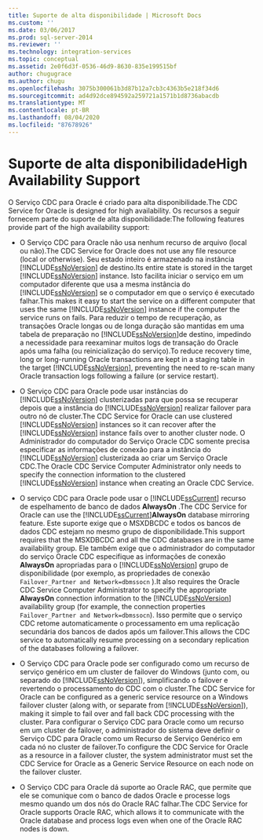```yaml
---
title: Suporte de alta disponibilidade | Microsoft Docs
ms.custom: ''
ms.date: 03/06/2017
ms.prod: sql-server-2014
ms.reviewer: ''
ms.technology: integration-services
ms.topic: conceptual
ms.assetid: 2e0f6d3f-0536-46d9-8630-835e199515bf
author: chugugrace
ms.author: chugu
ms.openlocfilehash: 3075b300061b3d87b12a7cb3c4363b5e218f34d6
ms.sourcegitcommit: ad4d92dce894592a259721a1571b1d8736abacdb
ms.translationtype: MT
ms.contentlocale: pt-BR
ms.lasthandoff: 08/04/2020
ms.locfileid: "87678926"
---
```

# <a name="high-availability-support"></a><span data-ttu-id="77a84-102">Suporte de alta disponibilidade</span><span class="sxs-lookup"><span data-stu-id="77a84-102">High Availability Support</span></span>
  <span data-ttu-id="77a84-103">O Serviço CDC para Oracle é criado para alta disponibilidade.</span><span class="sxs-lookup"><span data-stu-id="77a84-103">The CDC Service for Oracle is designed for high availability.</span></span> <span data-ttu-id="77a84-104">Os recursos a seguir fornecem parte do suporte de alta disponibilidade:</span><span class="sxs-lookup"><span data-stu-id="77a84-104">The following features provide part of the high availability support:</span></span>  
  
-   <span data-ttu-id="77a84-105">O Serviço CDC para Oracle não usa nenhum recurso de arquivo (local ou não).</span><span class="sxs-lookup"><span data-stu-id="77a84-105">The CDC Service for Oracle does not use any file resource (local or otherwise).</span></span> <span data-ttu-id="77a84-106">Seu estado inteiro é armazenado na instância [!INCLUDE[ssNoVersion](../../includes/ssnoversion-md.md)] de destino.</span><span class="sxs-lookup"><span data-stu-id="77a84-106">Its entire state is stored in the target [!INCLUDE[ssNoVersion](../../includes/ssnoversion-md.md)] instance.</span></span> <span data-ttu-id="77a84-107">Isto facilita iniciar o serviço em um computador diferente que usa a mesma instância do [!INCLUDE[ssNoVersion](../../includes/ssnoversion-md.md)] se o computador em que o serviço é executado falhar.</span><span class="sxs-lookup"><span data-stu-id="77a84-107">This makes it easy to start the service on a different computer that uses the same [!INCLUDE[ssNoVersion](../../includes/ssnoversion-md.md)] instance if the computer the service runs on fails.</span></span> <span data-ttu-id="77a84-108">Para reduzir o tempo de recuperação, as transações Oracle longas ou de longa duração são mantidas em uma tabela de preparação no [!INCLUDE[ssNoVersion](../../includes/ssnoversion-md.md)]de destino, impedindo a necessidade para reexaminar muitos logs de transação do Oracle após uma falha (ou reinicialização do serviço).</span><span class="sxs-lookup"><span data-stu-id="77a84-108">To reduce recovery time, long or long-running Oracle transactions are kept in a staging table in the target [!INCLUDE[ssNoVersion](../../includes/ssnoversion-md.md)], preventing the need to re-scan many Oracle transaction logs following a failure (or service restart).</span></span>  
  
-   <span data-ttu-id="77a84-109">O Serviço CDC para Oracle pode usar instâncias do [!INCLUDE[ssNoVersion](../../includes/ssnoversion-md.md)] clusterizadas para que possa se recuperar depois que a instância do [!INCLUDE[ssNoVersion](../../includes/ssnoversion-md.md)] realizar failover para outro nó de cluster.</span><span class="sxs-lookup"><span data-stu-id="77a84-109">The CDC Service for Oracle can use clustered [!INCLUDE[ssNoVersion](../../includes/ssnoversion-md.md)] instances so it can recover after the [!INCLUDE[ssNoVersion](../../includes/ssnoversion-md.md)] instance fails over to another cluster node.</span></span> <span data-ttu-id="77a84-110">O Administrador do computador do Serviço Oracle CDC somente precisa especificar as informações de conexão para a instância do [!INCLUDE[ssNoVersion](../../includes/ssnoversion-md.md)] clusterizada ao criar um Serviço Oracle CDC.</span><span class="sxs-lookup"><span data-stu-id="77a84-110">The Oracle CDC Service Computer Administrator only needs to specify the connection information to the clustered [!INCLUDE[ssNoVersion](../../includes/ssnoversion-md.md)] instance when creating an Oracle CDC Service.</span></span>  
  
-   <span data-ttu-id="77a84-111">O serviço CDC para Oracle pode usar o [!INCLUDE[ssCurrent](../../includes/sscurrent-md.md)] recurso de espelhamento de banco de dados **AlwaysOn** .</span><span class="sxs-lookup"><span data-stu-id="77a84-111">The CDC Service for Oracle can use the [!INCLUDE[ssCurrent](../../includes/sscurrent-md.md)]**AlwaysOn** database mirroring feature.</span></span> <span data-ttu-id="77a84-112">Este suporte exige que o MSXDBCDC e todos os bancos de dados CDC estejam no mesmo grupo de disponibilidade.</span><span class="sxs-lookup"><span data-stu-id="77a84-112">This support requires that the MSXDBCDC and all the CDC databases are in the same availability group.</span></span> <span data-ttu-id="77a84-113">Ele também exige que o administrador do computador do serviço Oracle CDC especifique as informações de conexão **AlwaysOn** apropriadas para o [!INCLUDE[ssNoVersion](../../includes/ssnoversion-md.md)] grupo de disponibilidade (por exemplo, as propriedades de conexão `Failover_Partner and Network=dbmssocn` ).</span><span class="sxs-lookup"><span data-stu-id="77a84-113">It also requires the Oracle CDC Service Computer Administrator to specify the appropriate **AlwaysOn** connection information to the [!INCLUDE[ssNoVersion](../../includes/ssnoversion-md.md)] availability group (for example, the connection properties `Failover_Partner and Network=dbmssocn`).</span></span> <span data-ttu-id="77a84-114">Isso permite que o serviço CDC retome automaticamente o processamento em uma replicação secundária dos bancos de dados após um failover.</span><span class="sxs-lookup"><span data-stu-id="77a84-114">This allows the CDC service to automatically resume processing on a secondary replication of the databases following a failover.</span></span>  
  
-   <span data-ttu-id="77a84-115">O Serviço CDC para Oracle pode ser configurado como um recurso de serviço genérico em um cluster de failover do Windows (junto com, ou separado do [!INCLUDE[ssNoVersion](../../includes/ssnoversion-md.md)]), simplificando o failover e revertendo o processamento do CDC com o cluster.</span><span class="sxs-lookup"><span data-stu-id="77a84-115">The CDC Service for Oracle can be configured as a generic service resource on a Windows failover cluster (along with, or separate from [!INCLUDE[ssNoVersion](../../includes/ssnoversion-md.md)]), making it simple to fail over and fall back CDC processing with the cluster.</span></span> <span data-ttu-id="77a84-116">Para configurar o Serviço CDC para Oracle como um recurso em um cluster de failover, o administrador do sistema deve definir o Serviço CDC para Oracle como um Recurso de Serviço Genérico em cada nó no cluster de failover.</span><span class="sxs-lookup"><span data-stu-id="77a84-116">To configure the CDC Service for Oracle as a resource in a failover cluster, the system administrator must set the CDC Service for Oracle as a Generic Service Resource on each node on the failover cluster.</span></span>  
  
-   <span data-ttu-id="77a84-117">O Serviço CDC para Oracle dá suporte ao Oracle RAC, que permite que ele se comunique com o banco de dados Oracle e processe logs mesmo quando um dos nós do Oracle RAC falhar.</span><span class="sxs-lookup"><span data-stu-id="77a84-117">The CDC Service for Oracle supports Oracle RAC, which allows it to communicate with the Oracle database and process logs even when one of the Oracle RAC nodes is down.</span></span>  
  
  
